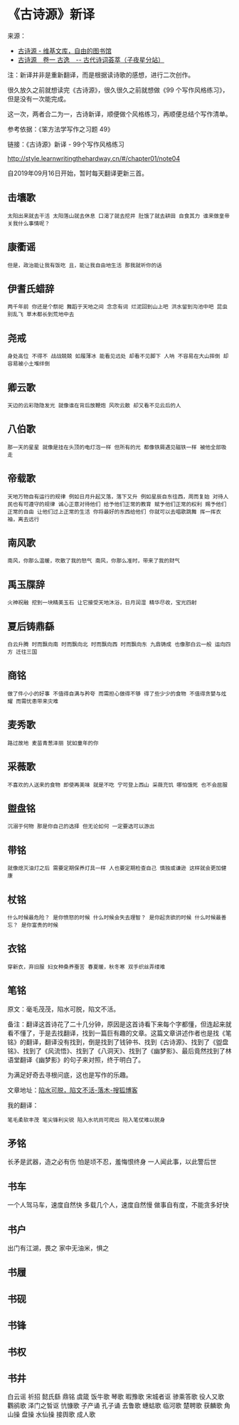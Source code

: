 # 《古诗源》新译

来源：

* [古诗源 - 维基文库，自由的图书馆](https://zh.wikisource.org/zh-hans/%E5%8F%A4%E8%A9%A9%E6%BA%90)
* [古诗源　卷一 古逸　-- 古代诗词荟萃（子夜星分站）](http://www.ziyexing.cn/shici/gushiyuan/gushiyuan_01.htm)

注：新译并非是重新翻译，而是根据读诗歌的感想，进行二次创作。

很久放久之前就想读完《古诗源》，很久很久之前就想做《99 个写作风格练习》，但是没有一次能完成。

这一次，两者合二为一，古诗新译，顺便做个风格练习，再顺便总结个写作清单。

参考依据：《笨方法学写作之习题 49》

链接：《古诗源》新译 - 99个写作风格练习

http://style.learnwritingthehardway.cn/#/chapter01/note04

自2019年09月16日开始，暂时每天翻译更新三首。


## 击壤歌

`太阳出来就去干活
太阳落山就去休息
口渴了就去挖井
肚饿了就去耕田
自食其力
谁来做皇帝关我什么事情呢？`

## 康衢谣

`但是，政治能让我有饭吃
且，能让我自由地生活
那我就听你的话`

## 伊耆氏蜡辞

`两千年前
你还是个祭祀
舞蹈于天地之间
念念有词
烂泥回到山上吧
洪水留到沟池中吧
昆虫别乱飞
草木都长到荒地中去`

## 尧戒

`身处高位
不得不
战战兢兢
如履薄冰
能看见远处
却看不见脚下
人呐
不容易在大山摔倒
却容易被小土堆绊倒`

## 卿云歌

`天边的云彩隐隐发光
就像谁在背后放鞭炮
风吹云散
却又看不见云后的人`



## 八伯歌

`那一天的星星
就像是挂在头顶的电灯泡一样
但所有的光
都像铁屑遇见磁铁一样
被他全部吸走`

## 帝载歌

`天地万物自有运行的规律
例如日月升起又落，落下又升
例如星辰自东往西，周而复始
对待人民也有可遵守的规律
诚心正意对待他们
给予他们正常的教育
赋予他们正常的权利
赐予他们正常的自由
让他们过上正常的生活
你将最好的东西给他们
你就可以去唱歌跳舞
挥一挥衣袖，离去远行`

## 南风歌

`南风，你那么温暖，吹散了我的怒气
南风，你那么准时，带来了我的财气`

## 禹玉牒辞

`火神祝融
挖到一块精美玉石
让它接受天地沐浴，日月润湿
精华尽收，宝光四射`


## 夏后铸鼎繇

`白云升腾
时而飘向南
时而飘向北
时而飘向西
时而飘向东
九鼎铸成
也像那白云一般
运向四方
迁往三国`

## 商铭

`做了件小小的好事
不值得自满与矜夸
而需担心做得不够
得了些少少的食物
不值得贪婪与炫耀
而需忧患带来灾难`



## 麦秀歌

`路过故地
麦苗青葱泽丽
犹如童年的你`

## 采薇歌

`不喜欢的人送来的食物
即使再美味
就是不吃
宁可登上西山
采薇充饥
哪怕饿死
也不会屈服`


## 盥盘铭

`沉溺于何物
那是你自己的选择
但无论如何
一定要选可以游出`


## 带铭

`就像熄灭油灯之后
需要定期保养灯具一样
人也要定期检查自己
慎独或谦逊
这样就会更加健康`

## 杖铭

`什么时候最危险？
是你愤怒的时候
什么时候会失去理智？
是你起贪欲的时候
什么时候最善忘？
是你富贵的时候`

## 衣铭

`穿新衣，弃旧服
妇女种桑养蚕苦
春夏暖，秋冬寒
双手织丝弄缕难`

## 笔铭

原文：毫毛茂茂，陷水可脱，陷文不活。

备注：翻译这首诗花了二十几分钟，原因是这首诗看下来每个字都懂，但连起来就看不懂了，于是去找翻译，找到一篇巨有趣的文章。这篇文章讲述作者也是找《笔铭》的翻译，翻译没有找到，倒是找到了钱钟书、找到《古诗源》、找到了《盥盘铭》、找到了《风流悟》、找到了《八洞天》、找到了《幽梦影》、最后竟然找到了林语堂翻译《幽梦影》的句子来对照，终于明白了。

为满足好奇去寻根问底，这也是写作的乐趣。

文章地址：[陷水可脱，陷文不活-落木-搜狐博客](http://wubmlomu.blog.sohu.com/229530131.html)

我的翻译：

`笔毛柔软丰茂
笔尖锋利尖锐
陷入水坑尚可爬出
陷入笔仗难以脱身`



## 矛铭

长矛是武器，造之必有伤
怕是顷不忍，羞悔恨终身
一人闻此事，以此警后世


## 书车

一个人驾马车，速度自然快
多载几个人，速度自然慢
做事自有度，不能贪多好快

## 书户

出门有江湖，畏之
家中无油米，惧之

## 书履
## 书砚
## 书锋
## 书权
## 书井
白云谣
祈招
懿氏繇
鼎铭
虞箴
饭牛歌
琴歌
暇豫歌
宋城者讴
骖乘答歌
役人又歌
鸜鹆歌
泽门之皙讴
忼慷歌
子产诵
孔子诵
去鲁歌
蟪蛄歌
临河歌
楚聘歌
获麟歌
角山操
盘操
水仙操
接舆歌
成人歌